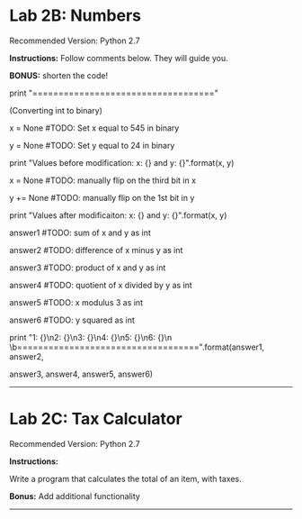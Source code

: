 # Lab 2B: Numbers

Recommended Version: Python 2.7

**Instructions:** Follow comments below. They will guide you.

**BONUS:** shorten the code!

print "==================================="

\(Converting int to binary\)

x = None \#TODO: Set x equal to 545 in binary

y = None \#TODO: Set y equal to 24 in binary

print "Values before modification: x: {} and y: {}".format\(x, y\)

x = None \#TODO: manually flip on the third bit in x

y += None \#TODO: manually flip on the 1st bit in y

print "Values after modificaiton: x: {} and y: {}".format\(x, y\)

answer1 \#TODO: sum of x and y as int

answer2 \#TODO: difference of x minus y as int

answer3 \#TODO: product of x and y as int

answer4 \#TODO: quotient of x divided by y as int

answer5 \#TODO: x modulus 3 as int

answer6 \#TODO: y squared as int

print "1: {}\n2: {}\n3: {}\n4: {}\n5: {}\n6: {}\n \b===================================".format\(answer1, answer2,

answer3, answer4, answer5, answer6\)

---

# Lab 2C: Tax Calculator

Recommended Version: Python 2.7

**Instructions:**

Write a program that calculates the total of an item, with taxes.

**Bonus:**  Add additional functionality

---